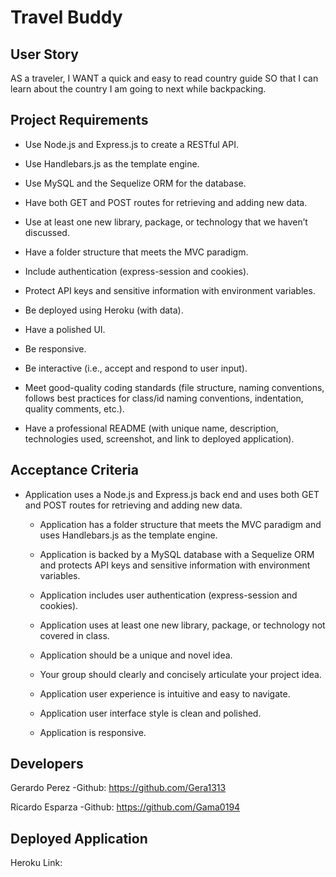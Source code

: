 # Travel Buddy

## User Story
AS a traveler, I WANT a quick and easy to read country guide SO that I can learn about the country I am going to next while backpacking.

## Project Requirements


* Use Node.js and Express.js to create a RESTful API.

* Use Handlebars.js as the template engine.

* Use MySQL and the Sequelize ORM for the database.

* Have both GET and POST routes for retrieving and adding new data.

* Use at least one new library, package, or technology that we haven’t discussed.

* Have a folder structure that meets the MVC paradigm.

* Include authentication (express-session and cookies).

* Protect API keys and sensitive information with environment variables.

* Be deployed using Heroku (with data).

* Have a polished UI.

* Be responsive.

* Be interactive (i.e., accept and respond to user input).

* Meet good-quality coding standards (file structure, naming conventions, follows best practices for class/id naming conventions, indentation, quality comments, etc.).

* Have a professional README (with unique name, description, technologies used, screenshot, and link to deployed application).

## Acceptance Criteria

* Application uses a Node.js and Express.js back end and uses both GET and POST routes for retrieving and adding new data.

  * Application has a folder structure that meets the MVC paradigm and uses Handlebars.js as the template engine.

  * Application is backed by a MySQL database with a Sequelize ORM and protects API keys and sensitive information with environment variables.

  * Application includes user authentication (express-session and cookies).

  * Application uses at least one new library, package, or technology not covered in class.

  * Application should be a unique and novel idea.

  * Your group should clearly and concisely articulate your project idea.

  * Application user experience is intuitive and easy to navigate.

  * Application user interface style is clean and polished.

  * Application is responsive. 





## Developers

Gerardo Perez
-Github: https://github.com/Gera1313

Ricardo Esparza 
-Github: https://github.com/Gama0194

## Deployed Application
Heroku Link:
